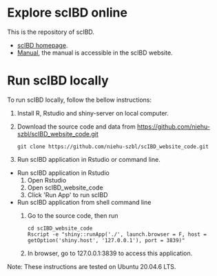 # Explore scIBD online

This is the repository of scIBD.

- [scIBD homepage](http://scibd.cn).
- [Manual](http://scibd.cn), the manual is accessible in the scIBD website.

# Run scIBD locally

To run scIBD locally, follow the bellow instructions:

1. Install R, Rstudio and shiny-server on local computer.
2. Download the source code and data from <https://github.com/niehu-szbl/scIBD_website_code.git>

    ```{bash}
    git clone https://github.com/niehu-szbl/scIBD_website_code.git
    ```

3. Run scIBD application in Rstudio or command line.

- Run scIBD application in Rstudio
    1. Open Rstudio
    2. Open scIBD_website_code
    3. Click 'Run App' to run scIBD
- Run scIBD application from shell command line
    1. Go to the source code, then run

        ```{R}
        cd scIBD_website_code
        Rscript -e "shiny::runApp('./', launch.browser = F, host = getOption('shiny.host', '127.0.0.1'), port = 3839)"
        ```

    2. In browser, go to 127.0.0.1:3839 to access this application.
    
Note: These instructions are tested on Ubuntu 20.04.6 LTS.
